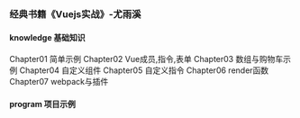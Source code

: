 ### 经典书籍《Vuejs实战》-尤雨溪

#### knowledge 基础知识
Chapter01 简单示例
Chapter02 Vue成员,指令,表单
Chapter03 数组与购物车示例
Chapter04 自定义组件
Chapter05 自定义指令
Chapter06 render函数
Chapter07 webpack与插件

#### program 项目示例
